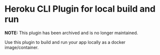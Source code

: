 # Heroku CLI Plugin for local build and run

**NOTE:** This plugin has been archived and is no longer maintained.

Use this plugin to build and run your app locally as a docker image/container.
